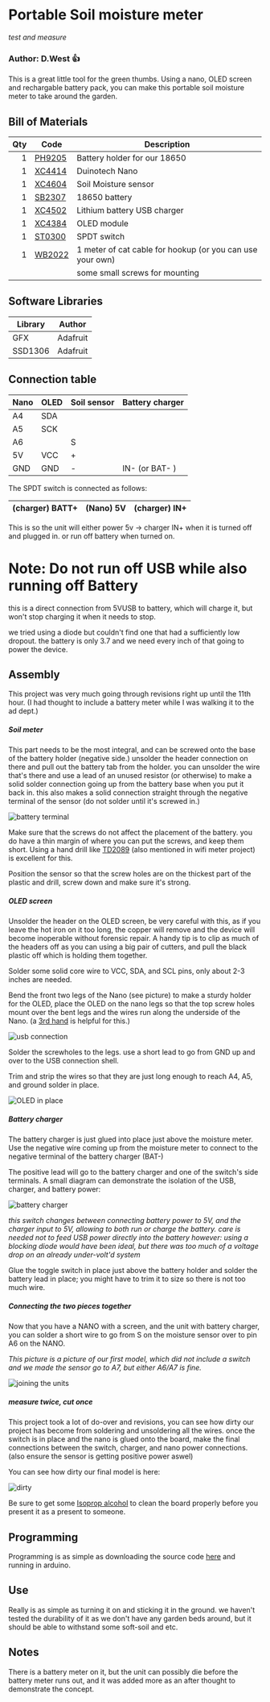 # Portable Soil moisture meter
_test and measure_
### Author: D.West :+1:

This is a great little tool for the green thumbs. Using a nano, OLED screen and
rechargable battery pack, you can make this portable soil moisture meter to take
around the garden.

## Bill of Materials
|Qty|Code|Description|
|---:|---|---|
|1|[PH9205](jaycar.com.au/p/PH9025)| Battery holder for our 18650
|1|[XC4414](jaycar.com.au/p/XC4414)| Duinotech Nano
|1|[XC4604](jaycar.com.au/p/XC4604)| Soil Moisture sensor
|1|[SB2307](jaycar.com.au/p/SB2307)| 18650 battery
|1|[XC4502](jaycar.com.au/p/XC4502)| Lithium battery USB charger
|1|[XC4384](jaycar.com.au/p/XC4384)| OLED module
|1|[ST0300](jaycar.com.au/p/ST0300)| SPDT switch
|1|[WB2022](jaycar.com.au/p/WB2022)| 1 meter of cat cable for hookup (or you can use your own)
| | | some small screws for mounting|

## Software Libraries
|Library|Author|
|---|---|
|GFX |Adafruit |
|SSD1306 |Adafruit|

## Connection table
| Nano | OLED | Soil sensor | Battery charger|
|---|---|---|---|
|A4|SDA|||
|A5|SCK|||
|A6||S||
|5V|VCC|+||
|GND|GND|-|IN- (or BAT- )|

The SPDT switch is connected as follows:

|(charger) BATT+|(Nano) 5V| (charger) IN+|
|---:|---|---|


This is so the unit will either power 5v -> charger IN+ when it is turned off and plugged in.
or run off battery when turned on.

# __Note: Do not run off USB while also running off Battery__
this is a direct connection from 5VUSB to battery, which will charge it, but won't stop
charging it when it needs to stop.

we tried using a diode but couldn't find one that had a sufficiently low dropout.
the battery is only 3.7 and we need every inch of that going to power the device.


## Assembly
This project was very much going through revisions right up until the 11th hour.
(I had thought to include a battery meter while I was walking it to the ad dept.)
##### Soil meter
This part needs to be the most integral, and can be screwed onto the base of the battery holder (negative side.)
unsolder the header connection on there and pull out the battery tab from the holder.
you can unsolder the wire that's there and use a lead of an unused resistor (or otherwise)
to make a solid solder connection going up from the battery base when you put it back in.
this also makes a solid connection straight through the negative terminal of the sensor
(do not solder until it's screwed in.)

![battery terminal](images/IMAG0331.jpg)

Make sure that the screws do not affect the placement of the battery. you do have
a thin margin of where you can put the screws, and keep them short. Using a hand
drill like [TD2089](jaycar.com.au/p/TD2089) (also mentioned in wifi meter project)
is excellent for this.

Position the sensor so that the screw holes are on the thickest part of the plastic
and drill, screw down and make sure it's strong.

##### OLED screen
Unsolder the header on the OLED screen, be very careful with this, as if you
leave the hot iron on it too long, the copper will remove and the device will
become inoperable without forensic repair. A handy tip is to clip as much of the
headers off as you can using a big pair of cutters, and pull the black plastic
off which is holding them together.

Solder some solid core wire to VCC, SDA, and SCL pins, only about 2-3 inches are needed.

Bend the front two legs of the Nano (see picture) to make a sturdy holder for the
OLED, place the OLED on the nano legs so that the top screw holes mount over the bent
legs and the wires run along the underside of the Nano. (a [3rd hand](jaycar.com.au/p/TH1989) is helpful for this.)

![usb connection](images/IMAG0332.jpg)

Solder the screwholes to the legs. use a short lead to go from GND up and over to
the USB connection shell.

Trim and strip the wires so that they are just long enough to reach A4, A5, and ground solder
in place.

![OLED in place](images/beaut.jpg)

##### Battery charger

The battery charger is just glued into place just above the moisture meter. Use the negative wire coming up from the moisture meter to connect to the negative terminal of the battery charger (BAT-)

The positive lead will go to the battery charger and one of the switch's side terminals. A small diagram can demonstrate the isolation of the USB, charger, and battery power:

![battery charger](images/IMAG0391.jpg)

_this switch changes between connecting battery power to 5V, and the charger input to 5V, allowing to both run or charge the battery. care is needed not to feed USB power directly into the battery however: using a blocking diode would have been ideal, but there was too much of a voltage drop on an already under-volt'd system_

Glue the toggle switch in place just above the battery holder and solder the battery lead in place; you might have to trim it to size so there is not too much wire.

##### Connecting the two pieces together

Now that you have a NANO with a screen, and the unit with battery charger, you can solder a short wire to go from S on the moisture sensor over to pin A6 on the NANO.

_This picture is a picture of our first model, which did not include a switch and we made the sensor go to A7, but either A6/A7 is fine._

![joining the units](images/IMAG0333.jpg)

##### _measure twice, cut once_

This project took a lot of do-over and revisions, you can see how dirty our project has become from soldering and unsoldering all the wires. once the switch is in place and the nano is glued onto the board, make the final connections between the switch, charger, and nano power connections. (also ensure the sensor is getting positive power aswel)

You can see how dirty our final model is here:

![dirty](images/IMAG0335.jpg)

Be sure to get some [Isoprop alcohol](jaycar.com.au/p/NA1066) to clean the board properly before you present it as a present to someone.

## Programming

Programming is as simple as downloading the source code [here](https://github.com/duinotech/portable-soil-moisture-meter/archive/master.zip) and running in arduino.

## Use
Really is as simple as turning it on and sticking it in the ground. we haven't tested the durability of it as we don't have any garden beds around, but it should be able to withstand some soft-soil and etc.

## Notes
There is a battery meter on it, but the unit can possibly die before the battery meter runs out, and it was added more as an after thought to demonstrate the concept.
